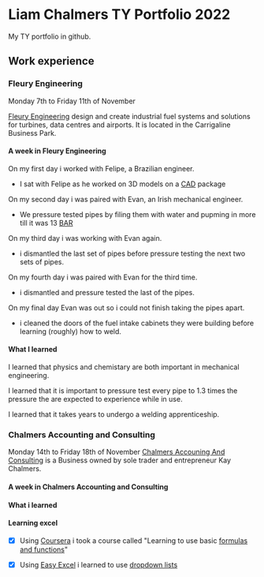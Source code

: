 # Liam Chalmers TY Portfolio 2022

My TY portfolio in github.

## Work experience

### Fleury Engineering

Monday 7th to Friday 11th of November

[Fleury Engineering](https://fleuryengineering.com/) design and create industrial fuel systems and solutions for turbines, data centres and airports. It is located in the Carrigaline Business Park.

#### A week in Fleury Engineering
On my first day i worked with Felipe, a Brazilian engineer.
- I sat with Felipe as he worked on 3D models on a [CAD](https://www.techtarget.com/whatis/definition/CAD-computer-aided-design) package

On my second day i was paired with Evan, an Irish mechanical engineer.
- We pressure tested pipes by filing them with water and pupming in more till it was 13 [BAR](https://en.wikipedia.org/wiki/Bar_(unit))

On my third day i was working with Evan again.
- i dismantled the last set of pipes before pressure testing the next two sets of pipes.

On my fourth day i was paired with Evan for the third time.
- i dismantled and pressure tested the last of the pipes.

On my final day Evan was out so i could not finish taking the pipes apart.
-  i cleaned the doors of the fuel intake cabinets they were building before learning (roughly) how to weld.

#### What I learned
I learned that physics and chemistary are both important in mechanical engineering.

I learned that it is important to pressure test every pipe to 1.3 times the pressure the are expected to experience while in use.

I learned that it takes years to undergo a welding apprenticeship.


### Chalmers Accounting and Consulting 

Monday 14th to Friday 18th of November
[Chalmers Accouning And Consulting](https://chalmersaccounting.ie/) is a Business owned by sole trader and entrepreneur Kay Chalmers.

#### A week in Chalmers Accounting and Consulting 

#### What i learned 

#### Learning excel
- [x] Using [Coursera](https://www.coursera.org/courseraplus?utm_source=gg&utm_medium=sem&utm_campaign=04-CourseraPlus-ESC&utm_content=B2C&campaignid=13433112712&adgroupid=121113573337&device=c&keyword=coursera&matchtype=b&network=g&devicemodel=&adpostion=&creativeid=526383220022&hide_mobile_promogclid=Cj0KCQiA1NebBhDDARIsAANiDD06LgAJbpZv8cfmKSwAxlFTcElUEM8U3GIHOWO1ThkwbpRRPsVB88caAkVeEALw_wcB) i took a course called "Learning to use basic [formulas and functions](https://www.coursera.org/projects/using-basic-formulas-functions-microsoft-excel)"
- [x] Using [Easy Excel](https://www.excel-easy.com/) i learned to use [dropdown lists](https://www.excel-easy.com/examples/drop-down-list.html)

